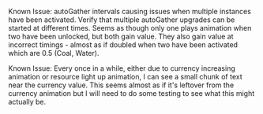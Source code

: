 Known Issue:
autoGather intervals causing issues when multiple instances have been activated.
Verify that multiple autoGather upgrades can be started at different times.
Seems as though only one plays animation when two have been unlocked, but both gain value. They also gain value at incorrect timings - almost as if doubled when two have been activated which are 0.5 (Coal, Water).

Known Issue:
Every once in a while, either due to currency increasing animation or resource light up animation, I can see a small chunk of text near the currency value. This seems almost as if it's leftover from the currency animation but I will need to do some testing to see what this might actually be.
